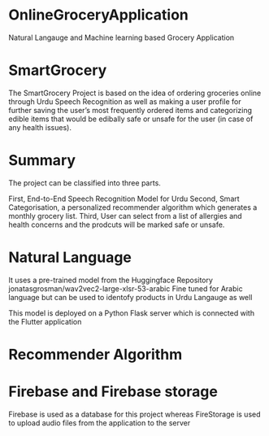 # OnlineGroceryApplication
Natural Langauge and Machine learning based Grocery Application

# SmartGrocery
The SmartGrocery Project is based on the idea of ordering groceries online through Urdu Speech Recognition as well as making a user profile for further saving the user’s most frequently ordered items and categorizing edible items that would be edibally safe or unsafe for the user (in case of any health issues). 

# Summary 
The project can be classified into three parts.

First, End-to-End Speech Recognition Model for Urdu 
Second, Smart Categorisation, a personalized recommender algorithm which generates a monthly grocery list.
Third, User can select from a list of allergies and health concerns and the prodcuts will be marked safe or unsafe.

# Natural Language
It uses a pre-trained model from the Huggingface Repository 
jonatasgrosman/wav2vec2-large-xlsr-53-arabic
Fine tuned for Arabic language but can be used to identofy products in Urdu Langauge as well

This model is deployed on a Python Flask server which is connected with the Flutter application

# Recommender Algorithm


# Firebase and Firebase storage
Firebase is used as a database for this project whereas FireStorage is used to upload audio
files from the application to the server
